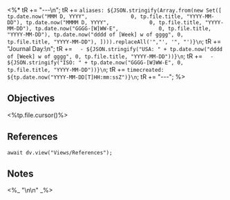 <%*
tR += "---\n";
tR += `aliases: ${JSON.stringify(Array.from(new Set([
	tp.date.now("MMM D, YYYY",              0, tp.file.title, "YYYY-MM-DD"),
	tp.date.now("MMMM D, YYYY",             0, tp.file.title, "YYYY-MM-DD"),
	tp.date.now("GGGG-[W]WW-E",             0, tp.file.title, "YYYY-MM-DD"),
	tp.date.now("dddd of [Week] w of gggg", 0, tp.file.title, "YYYY-MM-DD"),
]))).replaceAll('","', '", "')}\n`;
tR += "Journal Day:\n";
tR += `  - ${JSON.stringify("USA: " + tp.date.now("dddd of [Week] w of gggg", 0, tp.file.title, "YYYY-MM-DD"))}\n`;
tR += `  - ${JSON.stringify("ISO: " + tp.date.now("GGGG-[W]WW-E", 0, tp.file.title, "YYYY-MM-DD"))}\n`;
tR += `timecreated: ${tp.date.now("YYYY-MM-DD[T]HH:mm:ssZ")}\n`;
tR += "---";
%>

## Objectives

<%tp.file.cursor()%>

## References

```dataviewjs
await dv.view("Views/References");
```

## Notes

<%_ "\n\n" _%>

